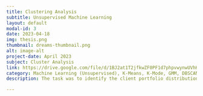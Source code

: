 ```yaml
---
title: Clustering Analysis
subtitle: Unsupervised Machine Learning
layout: default
modal-id: 3
date: 2023-04-18
img: thesis.png
thumbnail: dreams-thumbnail.png
alt: image-alt
project-date: April 2023
subject: Cluster Analysis
link: https://drive.google.com/file/d/1BJ2at1T2jfkwZF0PF1d7phpvwynwUVhH/view?usp=drive_link
category: Machine Learning (Unsupervised), K-Means, K-Mode, GMM, DBSCAN
description: The task was to identify the client portfolio distribution for a consulting company with clients from various industry segments and different legal structures. It was a valuable learning experience that involved data preparation and cleansing, feature analysis, and experimenting with different clustering techniques to handle financial and categorical data. Finally, the findings were interpreted by visualizing the clusters. 

---
```

